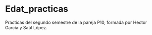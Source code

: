 # Edat_practicas
Practicas del segundo semestre de la pareja P10, formada por Hector Garcia y Saúl López.
